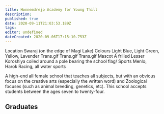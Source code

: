 ```yaml
---
title: Honnemdrejp Academy for Young Thill
description: 
published: true
date: 2020-09-11T21:03:53.189Z
tags: 
editor: undefined
dateCreated: 2020-09-06T17:15:10.753Z
---
```


Location 	Swaraj (on the edge of Magi Lake)
Colours 	Light Blue, Light Green, Yellow, Lavender Trans.gif Trans.gif Trans.gif
Mascot 	A frilled Lesser Koroshiya coiled around a pole bearing the school flag/
Sports 	Menlo, Harok Racing, all water sports

A high-end all female school that teaches all subjects, but with an obvious focus on the creative arts (especially the written word) and Zoological focuses (such as animal breeding, genetics, etc). This school accepts students between the ages seven to twenty-four. 

## Graduates